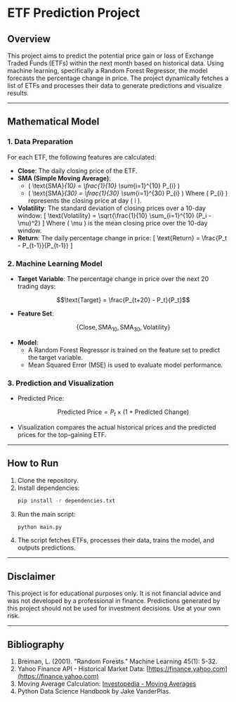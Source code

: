 # ETF Prediction Project

## Overview
This project aims to predict the potential price gain or loss of Exchange Traded Funds (ETFs) within the next month based on historical data. Using machine learning, specifically a Random Forest Regressor, the model forecasts the percentage change in price. The project dynamically fetches a list of ETFs and processes their data to generate predictions and visualize results.

---

## Mathematical Model

### 1. **Data Preparation**
For each ETF, the following features are calculated:
- **Close**: The daily closing price of the ETF.
- **SMA (Simple Moving Average)**:
  - \( \text{SMA}_{10} = \frac{1}{10} \sum_{i=1}^{10} P_{i} \)
  - \( \text{SMA}_{30} = \frac{1}{30} \sum_{i=1}^{30} P_{i} \)
  Where \( P_{i} \) represents the closing price at day \( i \).
- **Volatility**: The standard deviation of closing prices over a 10-day window:
  \[
  \text{Volatility} = \sqrt{\frac{1}{10} \sum_{i=1}^{10} (P_i - \mu)^2}
  \]
  Where \( \mu \) is the mean closing price over the 10-day window.
- **Return**: The daily percentage change in price:
  \[
  \text{Return} = \frac{P_t - P_{t-1}}{P_{t-1}}
  \]

### 2. **Machine Learning Model**
- **Target Variable**:
  The percentage change in price over the next 20 trading days:
  ```math
  \text{Target} = \frac{P_{t+20} - P_t}{P_t}
  ```
- **Feature Set**:
  ```math
   \{\text{Close}, \text{SMA}_{10}, \text{SMA}_{30}, \text{Volatility}\}
   ```
- **Model**:
  - A Random Forest Regressor is trained on the feature set to predict the target variable.
  - Mean Squared Error (MSE) is used to evaluate model performance.

### 3. **Prediction and Visualization**
- Predicted Price:
  ```math
  \text{Predicted Price} = P_t \times (1 + \text{Predicted Change})
  ```
- Visualization compares the actual historical prices and the predicted prices for the top-gaining ETF.

---

## How to Run
1. Clone the repository.
2. Install dependencies:
   ```bash
   pip install -r dependencies.txt
   ```
3. Run the main script:
   ```bash
   python main.py
   ```
4. The script fetches ETFs, processes their data, trains the model, and outputs predictions.

---

## Disclaimer
This project is for educational purposes only. It is not financial advice and was not developed by a professional in finance. Predictions generated by this project should not be used for investment decisions. Use at your own risk.

---

## Bibliography
1. Breiman, L. (2001). "Random Forests." Machine Learning 45(1): 5-32.
2. Yahoo Finance API - Historical Market Data: [https://finance.yahoo.com](https://finance.yahoo.com)
3. Moving Average Calculation: [Investopedia - Moving Averages](https://www.investopedia.com/terms/m/movingaverage.asp)
4. Python Data Science Handbook by Jake VanderPlas.

